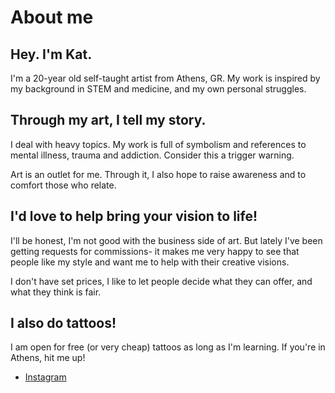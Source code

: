 # About me

## Hey. I'm Kat.
I'm a 20-year old self-taught artist from Athens, GR. My work is inspired by my background in STEM and medicine, and my own personal struggles.

## Through my art, I tell my story.

I deal with heavy topics. My work is full of symbolism and references to mental illness, trauma and addiction. Consider this a trigger warning.

Art is an outlet for me. Through it, I also hope to raise awareness and to comfort those who relate.

## I'd love to help bring your vision to life!

I'll be honest, I'm not good with the business side of art. But lately I've been getting requests for commissions- it makes me very happy to see that people like my style and want me to help with their creative visions.

I don't have set prices, I like to let people decide what they can offer, and what they think is fair.

## I also do tattoos!

I am open for free (or very cheap) tattoos as long as I'm learning. If you're in Athens, hit me up!

- [Instagram](https://instagram.com/anaestheticism/)

